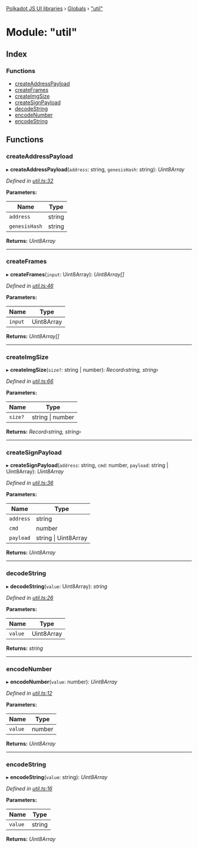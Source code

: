 [Polkadot JS UI libraries](../README.md) › [Globals](../globals.md) › ["util"](_util_.md)

# Module: "util"

## Index

### Functions

* [createAddressPayload](_util_.md#createaddresspayload)
* [createFrames](_util_.md#createframes)
* [createImgSize](_util_.md#createimgsize)
* [createSignPayload](_util_.md#createsignpayload)
* [decodeString](_util_.md#decodestring)
* [encodeNumber](_util_.md#encodenumber)
* [encodeString](_util_.md#encodestring)

## Functions

###  createAddressPayload

▸ **createAddressPayload**(`address`: string, `genesisHash`: string): *Uint8Array*

*Defined in [util.ts:32](https://github.com/polkadot-js/ui/blob/e2637b06/packages/react-qr/src/util.ts#L32)*

**Parameters:**

Name | Type |
------ | ------ |
`address` | string |
`genesisHash` | string |

**Returns:** *Uint8Array*

___

###  createFrames

▸ **createFrames**(`input`: Uint8Array): *Uint8Array[]*

*Defined in [util.ts:46](https://github.com/polkadot-js/ui/blob/e2637b06/packages/react-qr/src/util.ts#L46)*

**Parameters:**

Name | Type |
------ | ------ |
`input` | Uint8Array |

**Returns:** *Uint8Array[]*

___

###  createImgSize

▸ **createImgSize**(`size?`: string | number): *Record‹string, string›*

*Defined in [util.ts:66](https://github.com/polkadot-js/ui/blob/e2637b06/packages/react-qr/src/util.ts#L66)*

**Parameters:**

Name | Type |
------ | ------ |
`size?` | string &#124; number |

**Returns:** *Record‹string, string›*

___

###  createSignPayload

▸ **createSignPayload**(`address`: string, `cmd`: number, `payload`: string | Uint8Array): *Uint8Array*

*Defined in [util.ts:36](https://github.com/polkadot-js/ui/blob/e2637b06/packages/react-qr/src/util.ts#L36)*

**Parameters:**

Name | Type |
------ | ------ |
`address` | string |
`cmd` | number |
`payload` | string &#124; Uint8Array |

**Returns:** *Uint8Array*

___

###  decodeString

▸ **decodeString**(`value`: Uint8Array): *string*

*Defined in [util.ts:26](https://github.com/polkadot-js/ui/blob/e2637b06/packages/react-qr/src/util.ts#L26)*

**Parameters:**

Name | Type |
------ | ------ |
`value` | Uint8Array |

**Returns:** *string*

___

###  encodeNumber

▸ **encodeNumber**(`value`: number): *Uint8Array*

*Defined in [util.ts:12](https://github.com/polkadot-js/ui/blob/e2637b06/packages/react-qr/src/util.ts#L12)*

**Parameters:**

Name | Type |
------ | ------ |
`value` | number |

**Returns:** *Uint8Array*

___

###  encodeString

▸ **encodeString**(`value`: string): *Uint8Array*

*Defined in [util.ts:16](https://github.com/polkadot-js/ui/blob/e2637b06/packages/react-qr/src/util.ts#L16)*

**Parameters:**

Name | Type |
------ | ------ |
`value` | string |

**Returns:** *Uint8Array*
